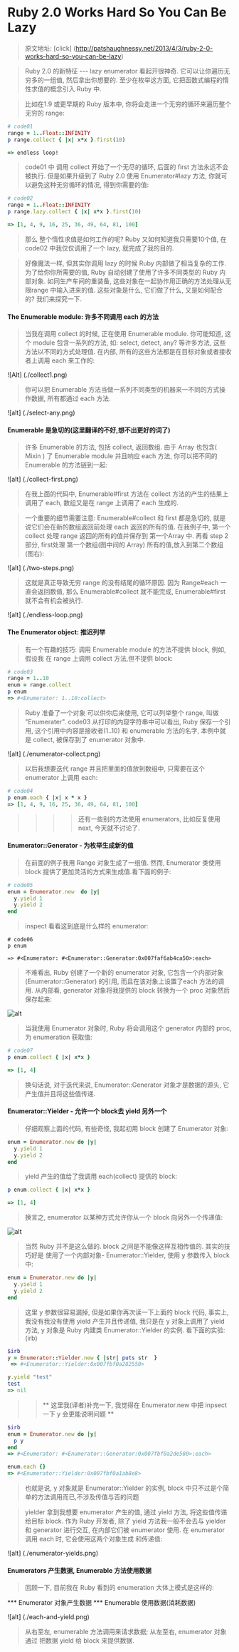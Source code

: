 # Ruby 2.0 Works Hard So You Can Be Lazy

> 原文地址: [click] (http://patshaughnessy.net/2013/4/3/ruby-2-0-works-hard-so-you-can-be-lazy)

> Ruby 2.0 的新特征 --- lazy enumerator 看起开很神奇. 它可以让你遍历无穷多的一组值, 然后拿出你想要的. 至少在枚举这方面, 它把函数式编程的惰性求值的概念引入 Ruby 中.

> 比如在1.9 或更早期的 Ruby 版本中, 你将会走进一个无穷的循环来遍历整个无穷的 range:

```ruby
# code01
range = 1..Float::INFINITY
p range.collect { |x| x*x }.first(10)

=> endless loop!
```
> code01 中 调用 collect 开始了一个无尽的循环, 后面的 first 方法永远不会被执行. 但是如果升级到了 Ruby 2.0 使用 Enumerator#lazy 方法, 你就可以避免这种无穷循环的情况, 得到你需要的值:

```ruby
# code02
range = 1..Float::INFINITY
p range.lazy.collect { |x| x*x }.first(10)

=> [1, 4, 9, 16, 25, 36, 49, 64, 81, 100]
```


> 那么 整个惰性求值是如何工作的呢? Ruby 又如何知道我只需要10个值, 在 code02 中我仅仅调用了一个 lazy, 就完成了我的目的.

> 好像魔法一样, 但其实你调用 lazy 的时候 Ruby 内部做了相当复杂的工作. 为了给你你所需要的值, Ruby 自动创建了使用了许多不同类型的 Ruby 内部对象. 如同生产车间的重装备, 这些对象在一起协作用正确的方法处理从无限range 中输入进来的值. 这些对象是什么, 它们做了什么, 又是如何配合的? 我们来探究一下.

#### The Enumerable module: 许多不同调用 each 的方法

> 当我在调用 collect 的时候, 正在使用 Enumerable module. 你可能知道, 这个 module 包含一系列的方法, 如: select, detect, any? 等许多方法, 这些方法以不同的方式处理值. 
> 在内部, 所有的这些方法都是在目标对象或者接收者上调用 each 来工作的:

![Alt] (./collect1.png)

> 你可以把 Enumerable 方法当做一系列不同类型的机器来一不同的方式操作数据, 所有都通过 each 方法.

![alt] (./select-any.png)

#### Enumerable 是急切的(这里翻译的不好,想不出更好的词了)

> 许多 Enumerable 的方法, 包括 collect, 返回数组. 由于 Array 也包含( Mixin ) 了 Enumerable module 并且响应 each 方法, 你可以把不同的 Enumerable 的方法链到一起:

![alt] (./collect-first.png)

> 在我上面的代码中, Enumerable#first 方法在 collect 方法的产生的结果上调用了 each, 数组又是在 range 上调用了 each 生成的.

> 一个重要的细节需要注意: Enumerable#collect 和 first 都是急切的, 就是说它们会在新的数组返回前处理 each 返回的所有的值. 在我例子中, 第一个 collect 处理 range 返回的所有的值并保存到 第一个Array 中.
> 再看 step 2 部分, first处理 第一个数组(图中间的 Array) 所有的值,放入到第二个数组(图右):

![alt] (./two-steps.png)

> 这就是真正导致无穷 range 的没有结尾的循环原因.  因为 Range#each 一直会返回数值, 那么 Enumerable#collect 就不能完成, Enumerable#first 就不会有机会被执行.

![alt] (./endless-loop.png)

#### The Enumerator object: 推迟列举

> 有一个有趣的技巧: 调用 Enumerable module 的方法不提供 block, 例如, 假设我 在 range 上调用 collect 方法,但不提供 block:
```ruby
# code03
range = 1..10
enum = range.collect
p enum
=> #<Enumerator: 1..10:collect>
```

> Ruby 准备了一个对象 可以供你后来使用, 它可以列举整个 range, 叫做 "Enumerater". code03 从打印的内窥字符串中可以看出, Ruby 保存一个引用, 这个引用中内容是接收者(1..10) 和 enumerable 方法的名字, 本例中就是 collect, 被保存到了 enumerator 对象中.

![alt] (./enumerator-collect.png)

> 以后我想要迭代 range 并且把里面的值放到数组中, 只需要在这个 enumerator 上调用 each:
```ruby
# code04
p enum.each { |x| x * x }
=> [1, 4, 9, 16, 25, 36, 49, 64, 81, 100]
```

>>>> 还有一些别的方法使用 enumerators, 比如反复使用 next, 今天就不讨论了.

#### Enumerator::Generator - 为枚举生成新的值

> 在前面的例子我用 Range 对象生成了一组值. 然而, Enumerator 类使用 block 提供了更加灵活的方式来生成值.看下面的例子:
```ruby
# code05
enum = Enumerator.new  do |y|
  y.yield 1
  y.yield 2
end
```

> inspect 看看这到底是什么样的 enumerator:
```ruby4
# code06
p enum

=> #<Enumerator: #<Enumerator::Generator:0x007faf6ab4ca50>:each>
```

>不难看出, Ruby 创建了一个新的 enumerator 对象, 它包含一个内部对象(Enumerator::Generator) 的引用, 而且在该对象上设置了each 方法的调用. 从内部看, generator 对象将我提供的 block 转换为一个 proc 对象然后保存起来:

![alt](./enum-generator.png)

> 当我使用 Enumerator 对象时, Ruby 将会调用这个 generator 内部的 proc, 为 enumeration 获取值:

```ruby
# code07
p enum.collect { |x| x*x }

=> [1, 4]
```

> 换句话说, 对于迭代来说, Enumerator::Generator 对象才是数据的源头, 它产生值并且将这些值传递.


#### Enumerator::Yielder - 允许一个 block去 yield 另外一个

> 仔细观察上面的代码, 有些奇怪, 我起初用 block 创建了 Enumerator 对象:

```ruby
enum = Enumerator.new do |y|
  y.yield 1
  y.yield 2
end
```

>  yield 产生的值给了我调用 each(collect) 提供的 block:

```ruby
p enum.collect { |x| x*x }

=> [1, 4]
```

> 换言之, enumerator 以某种方式允许你从一个 block 向另外一个传递值:

![alt](./two-blocks.png)

> 当然 Ruby 并不是这么做的. block 之间是不能像这样互相传值的. 其实的技巧好是 使用了一个内部对象- Enumerator::Yielder, 使用 y 参数传入 block 中:

```ruby
enum = Enumerator.new do |y|
  y.yield 1
  y.yield 2
end
```

> 这里 y 参数很容易漏掉, 但是如果你再次读一下上面的 block 代码, 事实上, 我没有我没有使用 yield 产生并且传递值, 我只是在 y 对象上调用了 yield 方法, y 对象是 Ruby 内建类 Enumerator::Yielder 的实例. 看下面的实验:(irb)

```ruby
$irb
y = Enumerator::Yielder.new { |str| puts str  }
 => #<Enumerator::Yielder:0x007fbf0a282550>

y.yield "test"
test
=> nil
```

>> ** 这里我(译者)补充一下, 我觉得在 Enumerator.new 中把 inpsect 一下 y 会更能说明问题 **

```ruby
$irb
enum = Enumerator.new do |y| 
  p y
end
=> #<Enumerator: #<Enumerator::Generator:0x007fbf0a2de580>:each>

enum.each {}
=> #<Enumerator::Yielder:0x007fbf0a1ab8e8>
```

> 也就是说, y 对象就是 Enumerator::Yielder 的实例, block 中只不过是个简单的方法调用而已,不涉及传值与否的问题

> yielder 拿到我想要 enumerator 产生的值, 通过 yield 方法, 将这些值传递给目标 block. 作为 Ruby 开发者, 除了 yield 方法我一般不会去与 yielder 和 generator 进行交互, 在内部它们被 enumerator 使用. 在 enumerator 调用 each 时, 它会使用这两个对象生成 和传递值:

![alt] (./enumerator-yields.png)


#### Enumerators 产生数据, Enumerable 方法使用数据

> 回顾一下, 目前我在 Ruby 看到的 enumeration 大体上模式是这样的:

*** Enumerator 对象产生数据
*** Enumerable 使用数据(消耗数据)

![alt] (./each-and-yield.png)

> 从右至左, enumerable 方法调用来请求数据; 从左至右, enumerator 对象通过 把数据 yield 给 block 来提供数据.
